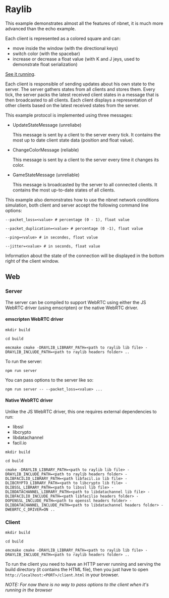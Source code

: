 # Raylib

This example demonstrates almost all the features of nbnet, it is much more advanced than the echo example.

Each client is represented as a colored square and can:

- move inside the window (with the directional keys)
- switch color (with the spacebar)
- increase or decrease a float value (with K and J jeys, used to demonstrate float serialization)

[See it running](https://www.youtube.com/watch?v=BJl_XN3QJhQ&ab_channel=NathanBIAGINI).

Each client is responsible of sending updates about his own state to the server.
The server gathers states from all clients and stores them.
Every tick, the server packs the latest received client states in a message that is then broadcasted to all clients.
Each client displays a representation of other clients based on the latest received states from the server.

This example protocol is implemented using three messages:

- UpdateStateMessage (unreliabe)

	This message is sent by a client to the server every tick. It contains the most up to date client state data (position and float value).

- ChangeColorMessage (reliable)

	This message is sent by a client to the server every time it changes its color.

- GameStateMessage (unreliable)

	This message is broadcasted by the server to all connected clients. It contains the most up-to-date states of all clients.

This example also demonstrates how to use the nbnet network conditions simulation, both client and server accept the following command line options:

`--packet_loss=<value> # percentage (0 - 1), float value`

`--packet_duplication=<value> # percentage (0 -1), float value`

`--ping=<value> # in secondes, float value`

`--jitter=<value> # in seconds, float value`

Information about the state of the connection will be displayed in the bottom right of the client window.

## Web

### Server

The server can be compiled to support WebRTC using either the JS WebRTC driver (using emscripten) or the native WebRTC driver.

#### emscripten WebRTC driver

`mkdir build`

`cd build`

`emcmake cmake -DRAYLIB_LIBRARY_PATH=<path to raylib lib file> -DRAYLIB_INCLUDE_PATH=<path to raylib headers folder> ..`

To run the server:

`npm run server`

You can pass options to the server like so:

`npm run server -- --packet_loss=<value> ...`

#### Native WebRTC driver

Unlike the JS WebRTC driver, this one requires external dependencies to run:

- libssl
- libcrypto
- libdatachannel
- facil.io

`mkdir build`

`cd build`

`cmake -DRAYLIB_LIBRARY_PATH=<path to raylib lib file> -DRAYLIB_INCLUDE_PATH=<path to raylib headers folder> -DLIBFACILIO_LIBRARY_PATH=<path libfacil.io lib file> -DLIBCRYPTO_LIBRARY_PATH=<path to libcrypto lib file> -DLIBSSL_LIBRARY_PATH=<path to libssl lib file> -DLIBDATACHANNEL_LIBRARY_PATH=<path to libdatachannel lib file> -DLIBFACILIO_INCLUDE_PATH=<path libfacilio headers folder> -DOPENSSL_INCLUDE_PATH=<path to openssl headers folder> -DLIBDATACHANNEL_INCLUDE_PATH=<path to libdatachannel headers folder> -DWEBRTC_C_DRIVER=ON ..`

### Client

`mkdir build`

`cd build`

`emcmake cmake -DRAYLIB_LIBRARY_PATH=<path to raylib lib file> -DRAYLIB_INCLUDE_PATH=<path to raylib headers folder> ..`

To run the client you need to have an HTTP server running and serving the build directory (it contains the HTML file), then you just have to open `http://localhost:<PORT>/client.html` in your browser.

*NOTE: For now there is no way to pass options to the client when it's running in the browser*
